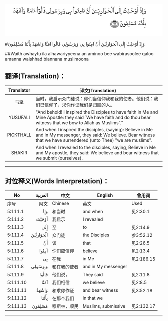 ![005:111](images/005_111.gif)

#وَإِذْ أَوْحَيْتُ إِلَى الْحَوَارِيِّينَ أَنْ آمِنُوا بِي وَبِرَسُولِي قَالُوا آمَنَّا وَاشْهَدْ بِأَنَّنَا مُسْلِمُونَ 

##Waith awhaytu ila alhawariyyeena an aminoo bee wabirasoolee qaloo amanna waishhad biannana muslimoona 

## 翻译(Translation)：

| Translator | 译文(Translation)                                            |
| :--------: | ------------------------------------------------------------ |
|    马坚    | 当时，我启示众门徒说：你们当信仰我和我的使者。他们说：我们已信仰了，求你作证我们是归顺的人。 |
|  YUSUFALI  | "And behold! I inspired the Disciples to have faith in Me and Mine Apostle: they said `We have faith and do thou bear witness that we bow to Allah as Muslims'." |
| PICKTHALL  | And when I inspired the disciples, (saying): Believe in Me and in My messenger, they said: We believe. Bear witness that we have surrendered (unto Thee) "we are muslims". |
|   SHAKIR   | And when I revealed to the disciples, saying, Believe in Me and My apostle, they said: We believe and bear witness that we submit (ourselves). |

---

## 对位释义(Words Interpretation)：

| No   | العربية | 中文    | English | 曾用词 |
| ---- | ------: | ------- | ------- | ------ |
| 序号 |    阿文 | Chinese | 英文    | Used   |
| 5:111.1  | وَإِذْ       | 和当时       | and when            | 见2:30.1   |
| 5:111.2  | أَوْحَيْتُ     | 我启示       | I revealed          |            |
| 5:111.3  | إِلَى       | 至           | to                  | 见2:14.9   |
| 5:111.4  | الْحَوَارِيِّينَ | 众门徒       | the Disciples       | 参3:52.12 |
| 5:111.5  | أَنْ        | 该           | that                | 见2:26.5   |
| 5:111.6  | آمِنُوا     | 你们应信仰   | believe             | 见2:13.4   |
| 5:111.7  | بِي        | 在我         | in Me               | 见2:186.15 |
| 5:111.8  | وَبِرَسُولِي   | 和在我的使者 | and in My messenger |            |
| 5:111.9  | قَالُوا     | 他们说，     | They said           | 见2:11.8   |
| 5:111.10 | آمَنَّا      | 我们相信     | we believe          | 见2:8.5    |
| 5:111.11 | وَاشْهَدْ     | 和求你作证   | and bear witness    | 见3:52.18  |
| 5:111.12 | بِأَنَّنَا     | 在那个我们   | in that we          |            |
| 5:111.13 | مُسْلِمُونَ    | 穆斯林，顺民 | Muslims, submissive | 见2:132.17 |

---
